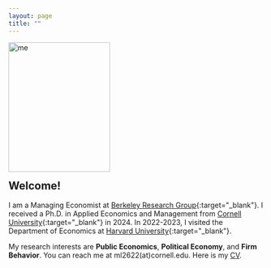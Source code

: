 ```yaml
---
layout: page
title: ""
---
```


<p><img src="https://mengwei-lin.github.io/lin_photo.JPG" alt="me" align="left" style="width:200px;height:256px;padding:0px"></p>

<br>
<br>
<br>
<br>
<br>
<br>
<br>
<br>
<br>
<br>
<br>
<p style="clear: both;"> </p> 
  
## Welcome!
I am a Managing Economist at [Berkeley Research Group](https://www.thinkbrg.com/){:target="_blank"}. I received a Ph.D. in Applied Economics and Management from [Cornell University](https://www.cornell.edu/){:target="_blank"} in 2024. In 2022-2023, I visited the Department of Economics at [Harvard University](https://www.harvard.edu/){:target="_blank"}.

My research interests are **Public Economics**, **Political Economy**, and **Firm Behavior**. You can reach me at ml2622(at)cornell.edu. Here is my [CV](lin_cv.pdf).
